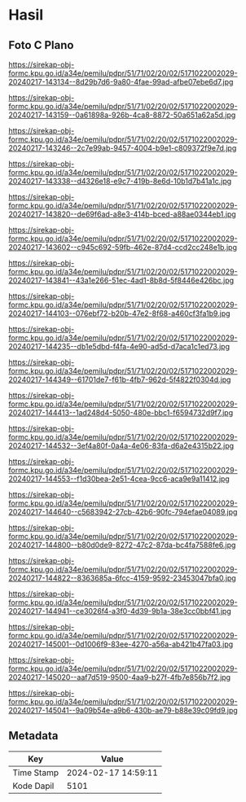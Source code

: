 # Hasil

## Foto C Plano

https://sirekap-obj-formc.kpu.go.id/a34e/pemilu/pdpr/51/71/02/20/02/5171022002029-20240217-143134--8d29b7d6-9a80-4fae-99ad-afbe07ebe6d7.jpg

https://sirekap-obj-formc.kpu.go.id/a34e/pemilu/pdpr/51/71/02/20/02/5171022002029-20240217-143159--0a61898a-926b-4ca8-8872-50a651a62a5d.jpg

https://sirekap-obj-formc.kpu.go.id/a34e/pemilu/pdpr/51/71/02/20/02/5171022002029-20240217-143246--2c7e99ab-9457-4004-b9e1-c809372f9e7d.jpg

https://sirekap-obj-formc.kpu.go.id/a34e/pemilu/pdpr/51/71/02/20/02/5171022002029-20240217-143338--d4326e18-e9c7-419b-8e6d-10b1d7b41a1c.jpg

https://sirekap-obj-formc.kpu.go.id/a34e/pemilu/pdpr/51/71/02/20/02/5171022002029-20240217-143820--de69f6ad-a8e3-414b-bced-a88ae0344eb1.jpg

https://sirekap-obj-formc.kpu.go.id/a34e/pemilu/pdpr/51/71/02/20/02/5171022002029-20240217-143602--c945c692-59fb-462e-87d4-ccd2cc248e1b.jpg

https://sirekap-obj-formc.kpu.go.id/a34e/pemilu/pdpr/51/71/02/20/02/5171022002029-20240217-143841--43a1e266-51ec-4ad1-8b8d-5f8446e426bc.jpg

https://sirekap-obj-formc.kpu.go.id/a34e/pemilu/pdpr/51/71/02/20/02/5171022002029-20240217-144103--076ebf72-b20b-47e2-8f68-a460cf3fa1b9.jpg

https://sirekap-obj-formc.kpu.go.id/a34e/pemilu/pdpr/51/71/02/20/02/5171022002029-20240217-144235--db1e5dbd-f4fa-4e90-ad5d-d7aca1c1ed73.jpg

https://sirekap-obj-formc.kpu.go.id/a34e/pemilu/pdpr/51/71/02/20/02/5171022002029-20240217-144349--61701de7-f61b-4fb7-962d-5f4822f0304d.jpg

https://sirekap-obj-formc.kpu.go.id/a34e/pemilu/pdpr/51/71/02/20/02/5171022002029-20240217-144413--1ad248d4-5050-480e-bbc1-f6594732d9f7.jpg

https://sirekap-obj-formc.kpu.go.id/a34e/pemilu/pdpr/51/71/02/20/02/5171022002029-20240217-144532--3ef4a80f-0a4a-4e06-83fa-d6a2e4315b22.jpg

https://sirekap-obj-formc.kpu.go.id/a34e/pemilu/pdpr/51/71/02/20/02/5171022002029-20240217-144553--f1d30bea-2e51-4cea-9cc6-aca9e9a11412.jpg

https://sirekap-obj-formc.kpu.go.id/a34e/pemilu/pdpr/51/71/02/20/02/5171022002029-20240217-144640--c5683942-27cb-42b6-90fc-794efae04089.jpg

https://sirekap-obj-formc.kpu.go.id/a34e/pemilu/pdpr/51/71/02/20/02/5171022002029-20240217-144800--b80d0de9-8272-47c2-87da-bc4fa7588fe6.jpg

https://sirekap-obj-formc.kpu.go.id/a34e/pemilu/pdpr/51/71/02/20/02/5171022002029-20240217-144822--8363685a-6fcc-4159-9592-23453047bfa0.jpg

https://sirekap-obj-formc.kpu.go.id/a34e/pemilu/pdpr/51/71/02/20/02/5171022002029-20240217-144941--ce3026f4-a3f0-4d39-9b1a-38e3cc0bbf41.jpg

https://sirekap-obj-formc.kpu.go.id/a34e/pemilu/pdpr/51/71/02/20/02/5171022002029-20240217-145001--0d1006f9-83ee-4270-a56a-ab421b47fa03.jpg

https://sirekap-obj-formc.kpu.go.id/a34e/pemilu/pdpr/51/71/02/20/02/5171022002029-20240217-145020--aaf7d519-9500-4aa9-b27f-4fb7e856b7f2.jpg

https://sirekap-obj-formc.kpu.go.id/a34e/pemilu/pdpr/51/71/02/20/02/5171022002029-20240217-145041--9a09b54e-a9b6-430b-ae79-b88e39c09fd9.jpg


## Metadata

| Key        | Value               |
| ---------- | ------------------- |
| Time Stamp | 2024-02-17 14:59:11 |
| Kode Dapil | 5101                |



